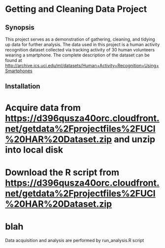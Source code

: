 # Getting and Cleaning Data Project
## Synopsis
This project serves as a demonstration of gathering, cleaning, and tidying up data for further analysis. The data used in this project is a human activity recognition dataset collected via tracking activity of 30 human volunteers wearing a smartphone. 
The complete description of the dataset can be found at http://archive.ics.uci.edu/ml/datasets/Human+Activity+Recognition+Using+Smartphones

## Installation
# Acquire data from https://d396qusza40orc.cloudfront.net/getdata%2Fprojectfiles%2FUCI%20HAR%20Dataset.zip and unzip into local disk 
# Download the R script from https://d396qusza40orc.cloudfront.net/getdata%2Fprojectfiles%2FUCI%20HAR%20Dataset.zip
# blah
Data acquisition and analysis are performed by run_analysis.R script




